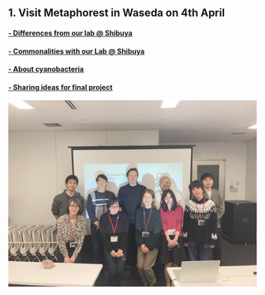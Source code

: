 ##  1. Visit Metaphorest in Waseda on 4th April<br>

####  [- Differences from our lab @ Shibuya](a/index.md)

####  [- Commonalities with our Lab @ Shibuya](b/index.md)

####  [- About cyanobacteria](c/index.md)

####  [- Sharing ideas for final project](d/index.md)

<img alt="img" src="images/IMG_4331.HEIC">